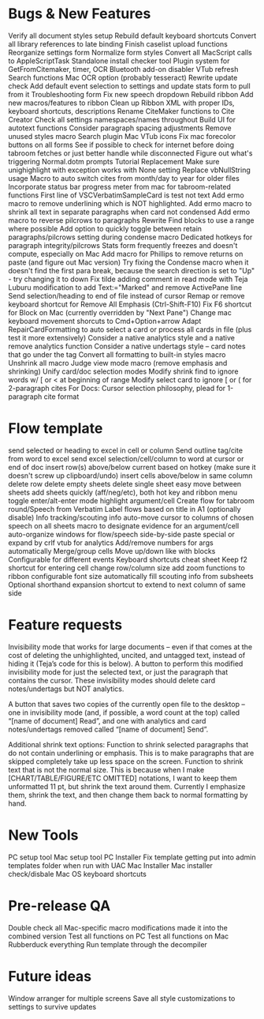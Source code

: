 # Bugs & New Features
Verify all document styles setup
Rebuild default keyboard shortcuts
Convert all library references to late binding
Finish caselist upload functions
Reorganize settings form
Normalize form styles
Convert all MacScript calls to AppleScriptTask
Standalone install checker tool
Plugin system for GetFromCitemaker, timer, OCR
Bluetooth add-on disabler
VTub refresh
Search functions
Mac OCR option (probably tesseract)
Rewrite update check
Add default event selection to settings and update stats form to pull from it
Troubleshooting form
Fix new speech dropdown
Rebuild ribbon
Add new macros/features to ribbon
Clean up Ribbon XML with proper IDs, keyboard shortcuts, descriptions
Rename CiteMaker functions to Cite Creator
Check all settings namespaces/names throughout
Build UI for autotext functions
Consider paragraph spacing adjustments
Remove unused styles macro
Search plugin
Mac VTub icons
Fix mac forecolor buttons on all forms
See if possible to check for internet before doing tabroom fetches or just better handle while disconnected
Figure out what's triggering Normal.dotm prompts
Tutorial Replacement
Make sure unighighlight with exception works with None setting
Replace vbNullString usage
Macro to auto switch cites from month/day to year for older files
Incorporate status bar progress meter from mac for tabroom-related functions
First line of VSCVerbatimSampleCard is test not text
Add ermo macro to remove underlining which is NOT highlighted.
Add ermo macro to shrink all text in separate paragraphs when card not condensed
Add ermo macro to reverse pilcrows to paragraphs
Rewrite Find blocks to use a range where possible
Add option to quickly toggle between retain paragraphs/pilcrows setting during condense macro
Dedicated hotkeys for paragraph integrity/pilcrows
Stats form frequently freezes and doesn't compute, especially on Mac
Add macro for Phillips to remove returns on paste (and figure out Mac version)
Try fixing the Condense macro when it doesn't find the first para break, because the search direction is set to "Up" - try changing it to down
Fix tilde adding comment in read mode with Teja Luburu modification to add Text:="Marked" and remove ActivePane line
Send selection/heading to end of file instead of cursor
Remap or remove keyboard shortcut for Remove All Emphasis (Ctrl-Shift-F10)
Fix F6 shortcut for Block on Mac (currently overridden by "Next Pane")
Change mac keyboard movement shorcuts to Cmd+Option+arrow
Adapt RepairCardFormatting to auto select a card or process all cards in file (plus test it more extensively)
Consider a native analytics style and a native remove analytics function
Consider a native undertags style – card notes that go under the tag
Convert all formatting to built-in styles macro
Unshrink all macro
Judge view mode macro (remove emphasis and shrinking)
Unify card/doc selection modes
Modify shrink find to ignore words w/ [ or < at beginning of range
Modify select card to ignore [ or ( for 2-paragraph cites
For Docs: Cursor selection philosophy, plead for 1-paragraph cite format

# Flow template
send selected or heading to excel in cell or column
Send outline tag/cite from word to excel
send excel selection/cell/column to word at cursor or end of doc
insert row(s) above/below current based on hotkey (make sure it doesn't screw up clipboard/undo)
insert cells above/below in same column
delete row
delete empty sheets
delete single sheet
easy move between sheets
add sheets quickly (aff/neg/etc), both hot key and ribbon menu
toggle enter/alt-enter mode
highlight argument/cell
Create flow for tabroom round/Speech from Verbatim
Label flows based on title in A1 (optionally disable)
Info tracking/scouting info
auto-move cursor to columns of chosen speech on all sheets
macro to designate evidence for an argument/cell
auto-organize windows for flow/speech side-by-side
paste special or expand by crlf
vtub for analytics
Add/remove numbers for args automatically
Merge/group cells
Move up/down like with blocks
Configurable for different events
Keyboard shortcuts cheat sheet
Keep f2 shortcut for entering cell
change row/column size
add zoom functions to ribbon
configurable font size
automatically fill scouting info from subsheets
Optional shorthand expansion
shortcut to extend to next column of same side

# Feature requests

Invisibility mode that works for large documents – even if that comes at the cost of deleting the unhighlighted, uncited, and untagged text, instead of hiding it (Teja’s code for this is below).
	A button to perform this modified invisibility mode for just the selected text, or just the paragraph that contains the cursor.
    These invisibility modes should delete card notes/undertags but NOT analytics. 

A button that saves two copies of the currently open file to the desktop – one in invisibility mode (and, if possible, a word count at the top) called “[name of document] Read”, and one with analytics and card notes/undertags removed called “[name of document] Send”.

Additional shrink text options:
    Function to shrink selected paragraphs that do not contain underlining or emphasis. This is to make paragraphs that are skipped completely take up less space on the screen.
    Function to shrink text that is not the normal size. This is because when I make [CHART/TABLE/FIGURE/ETC OMITTED] notations, I want to keep them unformatted 11 pt, but shrink the text around them. Currently I emphasize them, shrink the text, and then change them back to normal formatting by hand.

# New Tools
PC setup tool
Mac setup tool
PC Installer
	Fix template getting put into admin templates folder when run with UAC
Mac Installer
	Mac installer check/disbale Mac OS keyboard shortcuts

# Pre-release QA
Double check all Mac-specific macro modifications made it into the combined version
Test all functions on PC
Test all functions on Mac
Rubberduck everything
Run template through the decompiler
	
# Future ideas
Window arranger for multiple screens
Save all style customizations to settings to survive updates
